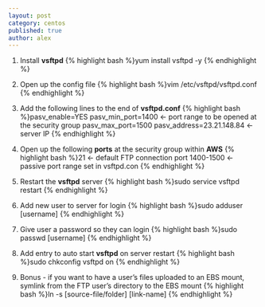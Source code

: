 ```yaml
---
layout: post
category: centos
published: true
author: alex
---
```


1. Install **vsftpd**
	{% highlight bash %}yum install vsftpd -y
	{% endhighlight %}

2. Open up the config file 
	{% highlight bash %}vim /etc/vsftpd/vsftpd.conf
	{% endhighlight %}

3. Add the following lines to the end of **vsftpd.conf**
	{% highlight bash %}pasv_enable=YES
	pasv_min_port=1400 ← port range to be opened at the security group
	pasv_max_port=1500
	pasv_address=23.21.148.84 ← server IP
	{% endhighlight %}

4. Open up the following **ports** at the security group within **AWS**
	{% highlight bash %}21 ← default FTP connection port
	1400-1500 ← passive port range set in vsftpd.con
	{% endhighlight %}

5. Restart the **vsftpd** server
	{% highlight bash %}sudo service vsftpd restart
	{% endhighlight %}

6. Add new user to server for login
	{% highlight bash %}sudo adduser [username]
	{% endhighlight %}

7. Give user a password so they can login
	{% highlight bash %}sudo passwd [username]
	{% endhighlight %}

8. Add entry to auto start **vsftpd** on server restart
	{% highlight bash %}sudo chkconfig vsftpd on 
	{% endhighlight %}

9. Bonus - if you want to have a user’s files uploaded to an EBS mount, symlink from the FTP user’s directory to the EBS mount
	{% highlight bash %}ln -s [source-file/folder] [link-name]
	{% endhighlight %}